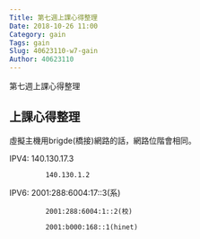 ```yaml
---
Title: 第七週上課心得整理
Date: 2018-10-26 11:00
Category: gain
Tags: gain
Slug: 40623110-w7-gain
Author: 40623110
---
```


第七週上課心得整理

<!-- PELICAN_END_SUMMARY -->

上課心得整理
----

虛擬主機用brigde(橋接)網路的話，網路位階會相同。

IPV4:
             140.130.17.3

             140.130.1.2

IPV6:
             2001:288:6004:17::3(系)

             2001:288:6004:1::2(校)

             2001:b000:168::1(hinet)
